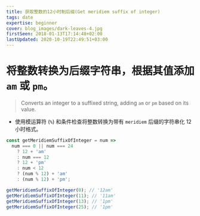 ```yaml
---
title: 获取整数的12小时制后缀(Get meridiem suffix of integer)
tags: date
expertise: beginner
cover: blog_images/dark-leaves-4.jpg
firstSeen: 2018-01-13T17:14:48+02:00
lastUpdated: 2020-10-19T22:49:51+03:00
---
```


# 将整数转换为后缀字符串，根据其值添加 `am` 或 `pm`。
> Converts an integer to a suffixed string, adding `am` or `pm` based on its value.

- 使用模运算符 (`%`) 和条件检查将整数转换为带有 `meridiem` 后缀的字符串化 12 小时格式。

```js
const getMeridiemSuffixOfInteger = num =>
  num === 0 || num === 24
    ? 12 + 'am'
    : num === 12
    ? 12 + 'pm'
    : num < 12
    ? (num % 12) + 'am'
    : (num % 12) + 'pm';
```

```js
getMeridiemSuffixOfInteger(0); // '12am'
getMeridiemSuffixOfInteger(11); // '11am'
getMeridiemSuffixOfInteger(13); // '1pm'
getMeridiemSuffixOfInteger(25); // '1pm'
```
